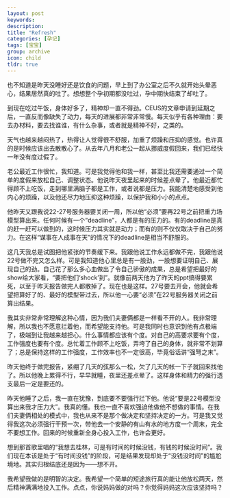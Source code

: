 ```yaml
---
layout: post
keywords: 
description: 
title: "Refresh"
categories: [孕记]
tags: [宝宝]
group: archive
icon: child
tldr: true
---
```


也不知道是昨天没睡好还是饮食的问题，早上到了办公室之后不久就开始头晕恶心，结果居然真的吐了。想想整个孕初期都没吐过，孕中期快结束了却吐了。

到现在吃过午饭，身体好多了，精神却一直不得劲。CEUS的文章申请到延期之后，一直反而像缺失了动力，每天的进展都非常非常慢。每天似乎有各种理由：要去办材料，要去找谁谁，有什么杂事，或者就是精神不好，之类的。

天气也越来越闷热了，热得让人觉得很不舒服，加重了烦躁和压抑的感觉。也许真的是时候应该出去散散心了。从去年八月和老公一起从挪威度假回来，我们已经快一年没有度过假了。

老公最近工作很忙，我知道。可是我觉得他和我一样，甚至比我还需要通过一个简单的度假来放松自己、调整状态。他说昨天夜里起来的时候差点晕了。他最近都忙得顾不上吃饭，走到哪里满脑子都是工作，或者说都是压力。我能清楚地感受到他内心的烦躁，以及他还尽力地压抑这种烦躁，以保护我和小小的点点。

他昨天又跟我说22-27号服务器要关闭一周，所以他“必须”要再22号之前把重力场模型算出来。任何时候有一个“deadline”，人都是有的压力的。有的deadline是真的赶一赶可以做到的，这时候压力其实就是动力；而有的则不仅仅取决于自己的努力。在这样“谋事在人成事在天”的情况下的deadline是相当不舒服的。

这几天我总是试图把他紧张的节奏缓下来。我跟他说工作永远都做不完，我跟他说22号做不完又怎么样。可是我知道他心里总是有一股劲，一股想要证明自己、展现自己的劲。自己花了那么多心血做出了令自己骄傲的成果，总是希望把最好的show给大家看，“要把他们‘shock’到”。就像前两天他为了昨天的ppt搞得要累死，以至于昨天报告做完人都散掉了。现在也是这样。27号要去开会，他就会希望把算好了的、最好的模型带过去，所以他一心要“必须”在22号服务器关闭之前算出结果。

我其实非常非常理解这种心情，因为我们夫妻俩都是一样看不开的人。我非常理解，所以我也不愿意拦着他，而希望能支持他。可是我同时也意识到他有点极端了，极端到让我越来越担心。什么事情都应该有个度。对自己的高要求要有个度，工作强度也要有个度。总忙着工作顾不上吃饭，弄垮了自己的身体，就非常不划算了；总是保持这样的工作强度，工作效率也不一定很高，毕竟俗话讲“强弩之末”。

昨天他终于做完报告，紧绷了几天的弦那么一松，欠了几天的帐一下子就回来找他了。所以他晚上累得不行，早早就睡，夜里还差点晕了。这样身体和精力的强行透支最后一定是要还的。

昨天他睡了之后，我一直在犹豫，到底要不要强行拦下他。他说“要是22号模型没算出来我才压力大”。我真的懂。我也一直不喜欢强迫他做他不想做的事情。在我们夫妻俩相处的模式中，我也从来不是那个做决定和坚持决定的一方。可是我又觉得我这次必须强行干预一次，带他去一个安静的有山有水的地方度一个周末，完全不要想工作。回来的时候重新全身心投入工作，也许会更好。

想到那首歌里唱的“我想去桂林，可是有时间的时候没钱，有钱的时候没时间”。我们现在本该是处于“有时间没钱”的阶段，可是结果发现却处于“没钱没时间”的尴尬境地。其实归根结底还是因为——想不开。

我希望我做的是明智的决定。我希望一个简单的短途旅行真的能让他放松两天，然后精神满满地投入工作。点点，你说妈妈做的对吗？你觉得妈妈这次应该坚持吗？




